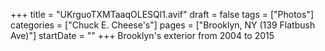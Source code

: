 +++
title = "UKrguoTXMTaaqOLESQl1.avif"
draft = false
tags = ["Photos"]
categories = ["Chuck E. Cheese's"]
pages = ["Brooklyn, NY (139 Flatbush Ave)"]
startDate = ""
+++
Brooklyn's exterior from 2004 to 2015
